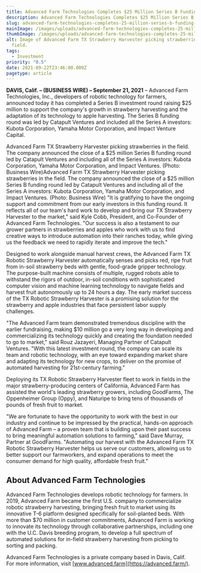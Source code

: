 ```yaml
---
title: Advanced Farm Technologies Completes $25 Million Series B Funding Round
description: Advanced Farm Technologies Completes $25 Million Series B Funding Round
slug: advanced-farm-technologies-completes-25-million-series-b-funding-round
mainImage: /images/uploads/advanced-farm-technologies-completes-25-million-series-b-funding-round-featured.jpg
thumbImage: /images/uploads/advanced-farm-technologies-completes-25-million-series-b-funding-round-thumb.jpg
alt: Image of Advanced Farm TX Strawberry Harvester picking strawberries in the
  field.
tags:
  - Investment
priority: "0.5"
date: 2021-09-22T23:46:00.000Z
pagetype: article
---
```

**DAVIS, Calif. – (BUSINESS WIRE) – September 21, 2021** – Advanced Farm Technologies, Inc., developers of robotic technology for farmers, announced today it has completed a Series B investment round raising $25 million to support the company's growth in strawberry harvesting and the adaptation of its technology to apple harvesting. The Series B funding round was led by Catapult Ventures and included all the Series A investors: Kubota Corporation, Yamaha Motor Corporation, and Impact Venture Capital.

Advanced Farm TX Strawberry Harvester picking strawberries in the field. The company announced the close of a $25 million Series B funding round led by Catapult Ventures and including all of the Series A investors: Kubota Corporation, Yamaha Motor Corporation, and Impact Ventures. (Photo: Business Wire)Advanced Farm TX Strawberry Harvester picking strawberries in the field. The company announced the close of a $25 million Series B funding round led by Catapult Ventures and including all of the Series A investors: Kubota Corporation, Yamaha Motor Corporation, and Impact Ventures. (Photo: Business Wire)
"It is gratifying to have the ongoing support and commitment from our early investors in this funding round. It reflects all of our team's hard work to develop and bring our TX Strawberry Harvester to the market," said Kyle Cobb, President, and Co-Founder of Advanced Farm Technologies. "Our success is also a testament to our grower partners in strawberries and apples who work with us to find creative ways to introduce automation into their ranches today, while giving us the feedback we need to rapidly iterate and improve the tech."

Designed to work alongside manual harvest crews, the Advanced Farm TX Robotic Strawberry Harvester automatically senses and picks red, ripe fruit from in-soil strawberry beds with gentle, food-grade gripper technology. The purpose-built machine consists of multiple, rugged robots able to withstand the rigors of outdoor, in-soil conditions with sophisticated computer vision and machine learning technology to navigate fields and harvest fruit autonomously up to 24 hours a day. The early market success of the TX Robotic Strawberry Harvester is a promising solution for the strawberry and apple industries that face persistent labor supply challenges.

"The Advanced Farm team demonstrated tremendous discipline with the earlier fundraising, making $10 million go a very long way in developing and commercializing its technology quickly and creating the foundation needed to go to market," said Rouz Jazayeri, Managing Partner of Catapult Ventures. "With this latest investment round, the company can scale its team and robotic technology, with an eye toward expanding market share and adapting its technology for new crops, to deliver on the promise of automated harvesting for 21st-century farming."

Deploying its TX Robotic Strawberry Harvester fleet to work in fields in the major strawberry-producing centers of California, Advanced Farm has assisted the world's leading strawberry growers, including GoodFarms, The Oppenheimer Group (Oppy), and Naturipe to bring tens of thousands of pounds of fresh fruit to market.

"We are fortunate to have the opportunity to work with the best in our industry and continue to be impressed by the practical, hands-on approach of Advanced Farm – a proven team that is building upon their past success to bring meaningful automation solutions to farming," said Dave Murray, Partner at GoodFarms. "Automating our harvest with the Advanced Farm TX Robotic Strawberry Harvester helps us serve our customers, allowing us to better support our farmworkers, and expand operations to meet the consumer demand for high quality, affordable fresh fruit."

## About Advanced Farm Technologies

Advanced Farm Technologies develops robotic technology for farmers. In 2019, Advanced Farm became the first U.S. company to commercialize robotic strawberry harvesting, bringing fresh fruit to market using its innovative T-6 platform designed specifically for soil-planted beds. With more than $70 million in customer commitments, Advanced Farm is working to innovate its technology through collaborative partnerships, including one with the U.C. Davis breeding program, to develop a full spectrum of automated solutions for in-field strawberry harvesting from picking to sorting and packing.

Advanced Farm Technologies is a private company based in Davis, Calif. For more information, visit [www.advanced.farm](https://advanced.farm/).